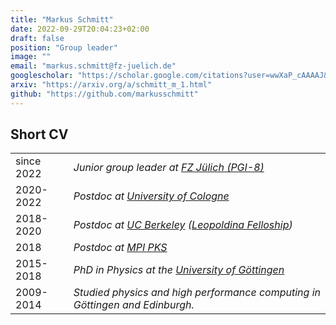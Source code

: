 ```yaml
---
title: "Markus Schmitt"
date: 2022-09-29T20:04:23+02:00
draft: false
position: "Group leader"
image: ""
email: "markus.schmitt@fz-juelich.de"
googlescholar: "https://scholar.google.com/citations?user=wwXaP_cAAAAJ&hl=de"
arxiv: "https://arxiv.org/a/schmitt_m_1.html"
github: "https://github.com/markusschmitt"
---
```


## Short CV
|          |                                                                           |
|:----------|:---------------------------------------------------------------------------|
|since 2022 | *Junior group leader at [FZ Jülich (PGI-8)](https://www.fz-juelich.de/de/pgi/pgi-8)* |
|2020-2022  | *Postdoc at [University of Cologne](https://www.thp.uni-koeln.de)*                            |
|2018-2020  | *Postdoc at [UC Berkeley](https://cmt.berkeley.edu/) ([Leopoldina Felloship](https://www.leopoldina.org))*|
|2018       | *Postdoc at [MPI PKS](https://www.pks.mpg.de)*                                                |
|2015-2018  | *PhD in Physics at the [University of Göttingen](https://www.theorie.physik.uni-goettingen.de)*                                           |
|2009-2014  | *Studied physics and high performance computing in Göttingen and Edinburgh.*|